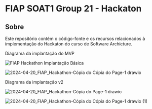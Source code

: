 # FIAP SOAT1 Group 21 - Hackaton
## Sobre
Este repositório contém o código-fonte e os recursos relacionados à implementação do Hackaton do curso de Software Archicture.


Diagrama da implantação do MVP

![FIAP Hackathon Implantação Básica](https://github.com/fiap-postech-soat1-group21-hackaton/.github/assets/83218983/2c732c2c-af86-4bf0-a8ca-3fad5ce46c9a)


![2024-04-20_FIAP_Hackathon-Cópia do Cópia do Page-1 drawio](https://github.com/fiap-postech-soat1-group21-hackaton/.github/assets/83218983/b33adc87-7f5b-4903-8fbf-f6cb21452eb4)




Diagrama da implantação v2

![2024-04-20_FIAP_Hackathon-Cópia do Page-1 drawio](https://github.com/fiap-postech-soat1-group21-hackaton/.github/assets/83218983/ef865895-1760-4516-a83d-e50653db304a)


![2024-04-20_FIAP_Hackathon-Cópia do Cópia do Page-1 drawio (1)](https://github.com/fiap-postech-soat1-group21-hackaton/.github/assets/83218983/e1a6b32d-e0ba-4105-986c-3dd07b5972a2)
